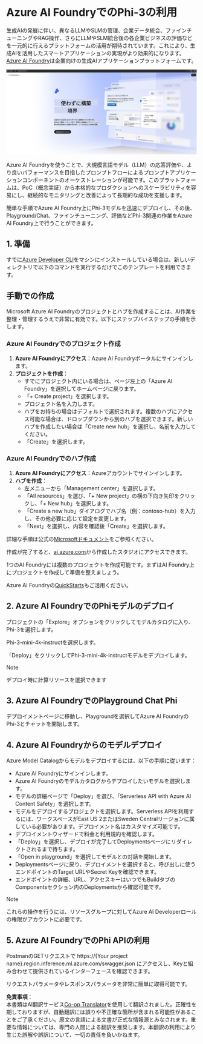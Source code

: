 <!--
CO_OP_TRANSLATOR_METADATA:
{
  "original_hash": "3a1e48b628022485aac989c9f733e792",
  "translation_date": "2025-05-08T04:59:49+00:00",
  "source_file": "md/02.QuickStart/AzureAIFoundry_QuickStart.md",
  "language_code": "ja"
}
-->
# **Azure AI FoundryでのPhi-3の利用**

生成AIの発展に伴い、異なるLLMやSLMの管理、企業データ統合、ファインチューニングやRAG操作、さらにLLMやSLM統合後の各企業ビジネスの評価などを一元的に行えるプラットフォームの活用が期待されています。これにより、生成AIを活用したスマートアプリケーションの実現がより効果的になります。[Azure AI Foundry](https://ai.azure.com)は企業向けの生成AIアプリケーションプラットフォームです。

![aistudo](../../../../translated_images/aifoundry_home.f28a8127c96c7d93d6fb1d0a69b635bc36834da1f0615d7d2b8be216021d9eeb.ja.png)

Azure AI Foundryを使うことで、大規模言語モデル（LLM）の応答評価や、より良いパフォーマンスを目指したプロンプトフローによるプロンプトアプリケーションコンポーネントのオーケストレーションが可能です。このプラットフォームは、PoC（概念実証）から本格的なプロダクションへのスケーラビリティを容易にし、継続的なモニタリングと改善によって長期的な成功を支援します。

簡単な手順でAzure AI Foundry上にPhi-3モデルを迅速にデプロイし、その後、Playground/Chat、ファインチューニング、評価などPhi-3関連の作業をAzure AI Foundry上で行うことができます。

## **1. 準備**

すでに[Azure Developer CLI](https://learn.microsoft.com/azure/developer/azure-developer-cli/overview?WT.mc_id=aiml-138114-kinfeylo)をマシンにインストールしている場合は、新しいディレクトリで以下のコマンドを実行するだけでこのテンプレートを利用できます。

## 手動での作成

Microsoft Azure AI Foundryのプロジェクトとハブを作成することは、AI作業を整理・管理するうえで非常に有効です。以下にステップバイステップの手順を示します。

### Azure AI Foundryでのプロジェクト作成

1. **Azure AI Foundryにアクセス**：Azure AI Foundryポータルにサインインします。
2. **プロジェクトを作成**：
   - すでにプロジェクト内にいる場合は、ページ左上の「Azure AI Foundry」を選択してホームページに戻ります。
   - 「+ Create project」を選択します。
   - プロジェクト名を入力します。
   - ハブをお持ちの場合はデフォルトで選択されます。複数のハブにアクセス可能な場合は、ドロップダウンから別のハブを選択できます。新しいハブを作成したい場合は「Create new hub」を選択し、名前を入力してください。
   - 「Create」を選択します。

### Azure AI Foundryでのハブ作成

1. **Azure AI Foundryにアクセス**：Azureアカウントでサインインします。
2. **ハブを作成**：
   - 左メニューから「Management center」を選択します。
   - 「All resources」を選び、「+ New project」の横の下向き矢印をクリックし、「+ New hub」を選択します。
   - 「Create a new hub」ダイアログでハブ名（例：contoso-hub）を入力し、その他必要に応じて設定を変更します。
   - 「Next」を選択し、内容を確認後「Create」を選択します。

詳細な手順は公式の[Microsoftドキュメント](https://learn.microsoft.com/azure/ai-studio/how-to/create-projects)をご参照ください。

作成が完了すると、[ai.azure.com](https://ai.azure.com/)から作成したスタジオにアクセスできます。

1つのAI Foundryには複数のプロジェクトを作成可能です。まずはAI Foundry上にプロジェクトを作成して準備を整えましょう。

Azure AI Foundryの[QuickStarts](https://learn.microsoft.com/azure/ai-studio/quickstarts/get-started-code)もご活用ください。

## **2. Azure AI FoundryでのPhiモデルのデプロイ**

プロジェクトの「Explore」オプションをクリックしてモデルカタログに入り、Phi-3を選択します。

Phi-3-mini-4k-instructを選択します。

「Deploy」をクリックしてPhi-3-mini-4k-instructモデルをデプロイします。

> [!NOTE]
>
> デプロイ時に計算リソースを選択できます

## **3. Azure AI FoundryでのPlayground Chat Phi**

デプロイメントページに移動し、Playgroundを選択してAzure AI FoundryのPhi-3とチャットを開始します。

## **4. Azure AI Foundryからのモデルデプロイ**

Azure Model Catalogからモデルをデプロイするには、以下の手順に従います：

- Azure AI Foundryにサインインします。
- Azure AI Foundryのモデルカタログからデプロイしたいモデルを選択します。
- モデルの詳細ページで「Deploy」を選び、「Serverless API with Azure AI Content Safety」を選択します。
- モデルをデプロイするプロジェクトを選択します。Serverless APIを利用するには、ワークスペースがEast US 2またはSweden Centralリージョンに属している必要があります。デプロイメント名はカスタマイズ可能です。
- デプロイメントウィザードで料金と利用規約を確認します。
- 「Deploy」を選択し、デプロイが完了してDeploymentsページにリダイレクトされるまで待ちます。
- 「Open in playground」を選択してモデルとの対話を開始します。
- Deploymentsページに戻り、デプロイメントを選択すると、呼び出しに使うエンドポイントのTarget URLやSecret Keyを確認できます。
- エンドポイントの詳細、URL、アクセスキーはいつでもBuildタブのComponentsセクション内のDeploymentsから確認可能です。

> [!NOTE]
> これらの操作を行うには、リソースグループに対してAzure AI Developerロールの権限がアカウントに必要です。

## **5. Azure AI FoundryでのPhi APIの利用**

PostmanのGETリクエストで https://{Your project name}.region.inference.ml.azure.com/swagger.json にアクセスし、Keyと組み合わせて提供されているインターフェースを確認できます。

リクエストパラメータやレスポンスパラメータを非常に簡単に取得可能です。

**免責事項**：  
本書類はAI翻訳サービス[Co-op Translator](https://github.com/Azure/co-op-translator)を使用して翻訳されました。正確性を期しておりますが、自動翻訳には誤りや不正確な箇所が含まれる可能性があることをご了承ください。原文の言語による文書が正式な情報源とみなされます。重要な情報については、専門の人間による翻訳を推奨します。本翻訳の利用により生じた誤解や誤訳について、一切の責任を負いかねます。